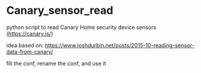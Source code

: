# Canary_sensor_read
python script to read Canary Home security device sensors (https://canary.is/)

idea based on: https://www.joshdurbin.net/posts/2015-10-reading-sensor-data-from-canary/

fill the conf, rename the conf, and use it
